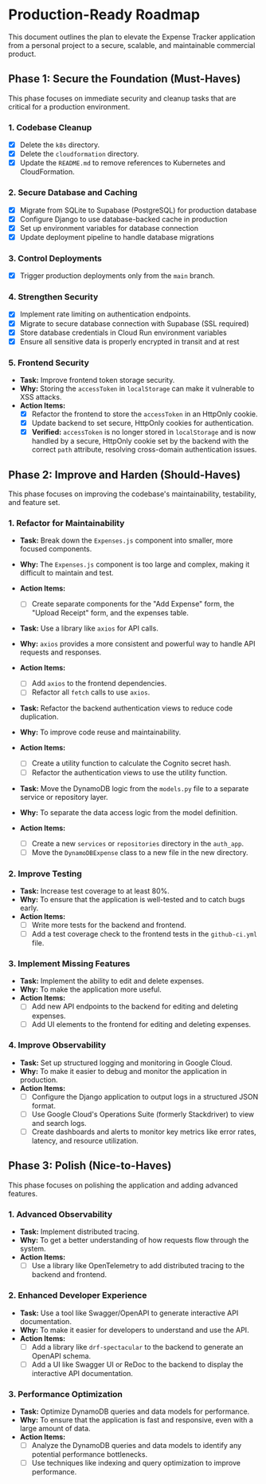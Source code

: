 # Production-Ready Roadmap

This document outlines the plan to elevate the Expense Tracker application from a personal project to a secure, scalable, and maintainable commercial product.

## Phase 1: Secure the Foundation (Must-Haves)

This phase focuses on immediate security and cleanup tasks that are critical for a production environment.

### 1. Codebase Cleanup

- [x] Delete the `k8s` directory.
- [x] Delete the `cloudformation` directory.
- [x] Update the `README.md` to remove references to Kubernetes and CloudFormation.

### 2. Secure Database and Caching

- [x] Migrate from SQLite to Supabase (PostgreSQL) for production database
- [x] Configure Django to use database-backed cache in production
- [x] Set up environment variables for database connection
- [x] Update deployment pipeline to handle database migrations

### 3. Control Deployments

- [x] Trigger production deployments only from the `main` branch.

### 4. Strengthen Security

- [x] Implement rate limiting on authentication endpoints.
- [x] Migrate to secure database connection with Supabase (SSL required)
- [x] Store database credentials in Cloud Run environment variables
- [x] Ensure all sensitive data is properly encrypted in transit and at rest

### 5. Frontend Security

- **Task:** Improve frontend token storage security.
- **Why:** Storing the `accessToken` in `localStorage` can make it vulnerable to XSS attacks.
- **Action Items:**
  - [x] Refactor the frontend to store the `accessToken` in an HttpOnly cookie.
  - [x] Update backend to set secure, HttpOnly cookies for authentication.
  - [x] **Verified:** `accessToken` is no longer stored in `localStorage` and is now handled by a secure, HttpOnly cookie set by the backend with the correct `path` attribute, resolving cross-domain authentication issues.

## Phase 2: Improve and Harden (Should-Haves)

This phase focuses on improving the codebase's maintainability, testability, and feature set.

### 1. Refactor for Maintainability

- **Task:** Break down the `Expenses.js` component into smaller, more focused components.
- **Why:** The `Expenses.js` component is too large and complex, making it difficult to maintain and test.
- **Action Items:**

  - [ ] Create separate components for the "Add Expense" form, the "Upload Receipt" form, and the expenses table.

- **Task:** Use a library like `axios` for API calls.
- **Why:** `axios` provides a more consistent and powerful way to handle API requests and responses.
- **Action Items:**

  - [ ] Add `axios` to the frontend dependencies.
  - [ ] Refactor all `fetch` calls to use `axios`.

- **Task:** Refactor the backend authentication views to reduce code duplication.
- **Why:** To improve code reuse and maintainability.
- **Action Items:**

  - [ ] Create a utility function to calculate the Cognito secret hash.
  - [ ] Refactor the authentication views to use the utility function.

- **Task:** Move the DynamoDB logic from the `models.py` file to a separate service or repository layer.
- **Why:** To separate the data access logic from the model definition.
- **Action Items:**
  - [ ] Create a new `services` or `repositories` directory in the `auth_app`.
  - [ ] Move the `DynamoDBExpense` class to a new file in the new directory.

### 2. Improve Testing

- **Task:** Increase test coverage to at least 80%.
- **Why:** To ensure that the application is well-tested and to catch bugs early.
- **Action Items:**
  - [ ] Write more tests for the backend and frontend.
  - [ ] Add a test coverage check to the frontend tests in the `github-ci.yml` file.

### 3. Implement Missing Features

- **Task:** Implement the ability to edit and delete expenses.
- **Why:** To make the application more useful.
- **Action Items:**
  - [ ] Add new API endpoints to the backend for editing and deleting expenses.
  - [ ] Add UI elements to the frontend for editing and deleting expenses.

### 4. Improve Observability

- **Task:** Set up structured logging and monitoring in Google Cloud.
- **Why:** To make it easier to debug and monitor the application in production.
- **Action Items:**
  - [ ] Configure the Django application to output logs in a structured JSON format.
  - [ ] Use Google Cloud's Operations Suite (formerly Stackdriver) to view and search logs.
  - [ ] Create dashboards and alerts to monitor key metrics like error rates, latency, and resource utilization.

## Phase 3: Polish (Nice-to-Haves)

This phase focuses on polishing the application and adding advanced features.

### 1. Advanced Observability

- **Task:** Implement distributed tracing.
- **Why:** To get a better understanding of how requests flow through the system.
- **Action Items:**
  - [ ] Use a library like OpenTelemetry to add distributed tracing to the backend and frontend.

### 2. Enhanced Developer Experience

- **Task:** Use a tool like Swagger/OpenAPI to generate interactive API documentation.
- **Why:** To make it easier for developers to understand and use the API.
- **Action Items:**
  - [ ] Add a library like `drf-spectacular` to the backend to generate an OpenAPI schema.
  - [ ] Add a UI like Swagger UI or ReDoc to the backend to display the interactive API documentation.

### 3. Performance Optimization

- **Task:** Optimize DynamoDB queries and data models for performance.
- **Why:** To ensure that the application is fast and responsive, even with a large amount of data.
- **Action Items:**
  - [ ] Analyze the DynamoDB queries and data models to identify any potential performance bottlenecks.
  - [ ] Use techniques like indexing and query optimization to improve performance.
